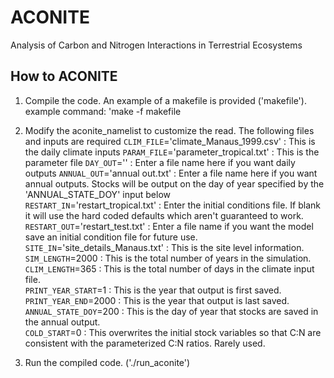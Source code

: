 # ACONITE
Analysis of Carbon and Nitrogen Interactions in Terrestrial Ecosystems

## How to ACONITE

1) Compile the code. An example of a makefile is provided ('makefile'). example command: 'make -f makefile

2) Modify the aconite_namelist to customize the read.  The following files and inputs are required
	`CLIM_FILE`='climate_Manaus_1999.csv'  :  This is the daily climate inputs 
	`PARAM_FILE`='parameter_tropical.txt'  :  This is the parameter file 
	`DAY_OUT`=''			     :  Enter a file name here if you want daily outputs
	`ANNUAL_OUT`='annual out.txt'	     :  Enter a file name here if you want annual outputs.  Stocks will be output on the day of year specified by the 'ANNUAL_STATE_DOY' input below  
	`RESTART_IN`='restart_tropical.txt'    :   Enter the initial conditions file.  If blank it will use the hard coded defaults which aren't guaranteed to work.  
	`RESTART_OUT`='restart_test.txt'	     :  Enter a file name if you want the model save an initial condition file for future use.
	`SITE_IN`='site_details_Manaus.txt'    : This is the site level information.  
	`SIM_LENGTH`=2000			     : This is the total number of years in the simulation.  
	`CLIM_LENGTH`=365			     : This is the total number of days in the climate input file.  
	`PRINT_YEAR_START`=1		     : This is the year that output is first saved.  
	`PRINT_YEAR_END`=2000		     : This is the year that output is last saved.  
	`ANNUAL_STATE_DOY`=200		     : This is the day of year that stocks are saved in the annual output.  
	`COLD_START`=0			     : This overwrites the initial stock variables so that C:N are consistent with the parameterized C:N ratios. Rarely used.

3) Run the compiled code.  ('./run_aconite')



